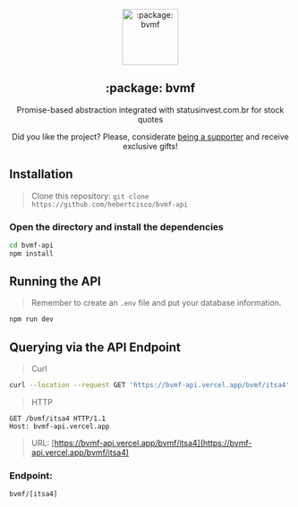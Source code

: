 <p align="center">
 <img width="100px" src="https://raw.githubusercontent.com/hebertcisco/bvmf/main/.github/images/favicon512x512-bvmf.png" align="center" alt=":package: bvmf" />
 <h2 align="center">:package: bvmf</h2>
 <p align="center">Promise-based abstraction integrated with statusinvest.com.br for stock quotes

</p>
</p>

<p align="center">Did you like the project? Please, considerate <a href="https://github.com/hebertcisco/hebertcisco/blob/main/.github/patreon.md">being a supporter</a> and receive exclusive gifts!
 </p>

## Installation

> Clone this repository: `git clone https://github.com/hebertcisco/bvmf-api`

### Open the directory and install the dependencies

```bash
cd bvmf-api
npm install
```

## Running the API

> Remember to create an `.env` file and put your database information.

```sh
npm run dev
```

## Querying via the API Endpoint

> Curl

```sh
curl --location --request GET 'https://bvmf-api.vercel.app/bvmf/itsa4'
```

> HTTP

```http
GET /bvmf/itsa4 HTTP/1.1
Host: bvmf-api.vercel.app
```

> URL: [https://bvmf-api.vercel.app/bvmf/itsa4](https://bvmf-api.vercel.app/bvmf/itsa4)

### Endpoint:

`bvmf/[itsa4]`


